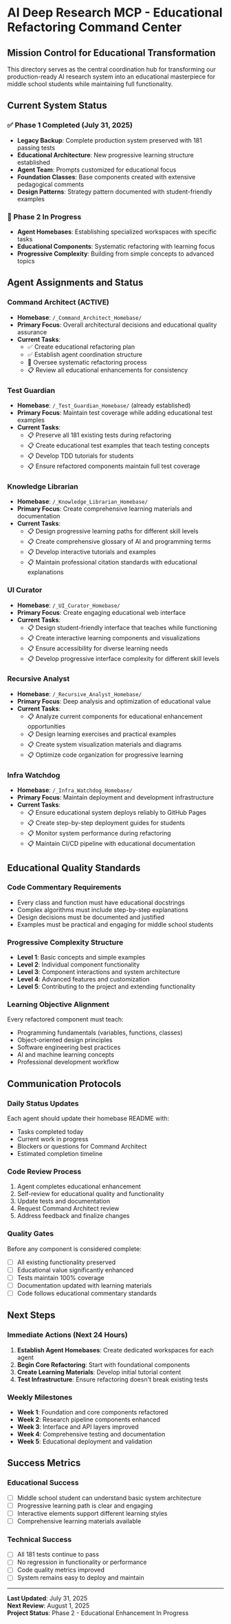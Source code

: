 # AI Deep Research MCP - Educational Refactoring Command Center

## Mission Control for Educational Transformation

This directory serves as the central coordination hub for transforming our production-ready AI research system into an educational masterpiece for middle school students while maintaining full functionality.

## Current System Status 

### ✅ Phase 1 Completed (July 31, 2025)
- **Legacy Backup**: Complete production system preserved with 181 passing tests
- **Educational Architecture**: New progressive learning structure established
- **Agent Team**: Prompts customized for educational focus
- **Foundation Classes**: Base components created with extensive pedagogical comments
- **Design Patterns**: Strategy pattern documented with student-friendly examples

### 🔄 Phase 2 In Progress
- **Agent Homebases**: Establishing specialized workspaces with specific tasks
- **Educational Components**: Systematic refactoring with learning focus
- **Progressive Complexity**: Building from simple concepts to advanced topics

## Agent Assignments and Status

### Command Architect (ACTIVE)
- **Homebase**: `/_Command_Architect_Homebase/`
- **Primary Focus**: Overall architectural decisions and educational quality assurance
- **Current Tasks**: 
  - ✅ Create educational refactoring plan
  - ✅ Establish agent coordination structure
  - 🔄 Oversee systematic refactoring process
  - 📋 Review all educational enhancements for consistency

### Test Guardian 
- **Homebase**: `/_Test_Guardian_Homebase/` (already established)
- **Primary Focus**: Maintain test coverage while adding educational test examples
- **Current Tasks**:
  - 📋 Preserve all 181 existing tests during refactoring
  - 📋 Create educational test examples that teach testing concepts
  - 📋 Develop TDD tutorials for students
  - 📋 Ensure refactored components maintain full test coverage

### Knowledge Librarian
- **Homebase**: `/_Knowledge_Librarian_Homebase/`
- **Primary Focus**: Create comprehensive learning materials and documentation
- **Current Tasks**:
  - 📋 Design progressive learning paths for different skill levels
  - 📋 Create comprehensive glossary of AI and programming terms
  - 📋 Develop interactive tutorials and examples
  - 📋 Maintain professional citation standards with educational explanations

### UI Curator  
- **Homebase**: `/_UI_Curator_Homebase/`
- **Primary Focus**: Create engaging educational web interface
- **Current Tasks**:
  - 📋 Design student-friendly interface that teaches while functioning
  - 📋 Create interactive learning components and visualizations
  - 📋 Ensure accessibility for diverse learning needs
  - 📋 Develop progressive interface complexity for different skill levels

### Recursive Analyst
- **Homebase**: `/_Recursive_Analyst_Homebase/`
- **Primary Focus**: Deep analysis and optimization of educational value
- **Current Tasks**:
  - 📋 Analyze current components for educational enhancement opportunities
  - 📋 Design learning exercises and practical examples
  - 📋 Create system visualization materials and diagrams
  - 📋 Optimize code organization for progressive learning

### Infra Watchdog
- **Homebase**: `/_Infra_Watchdog_Homebase/`
- **Primary Focus**: Maintain deployment and development infrastructure
- **Current Tasks**:
  - 📋 Ensure educational system deploys reliably to GitHub Pages
  - 📋 Create step-by-step deployment guides for students
  - 📋 Monitor system performance during refactoring
  - 📋 Maintain CI/CD pipeline with educational documentation

## Educational Quality Standards

### Code Commentary Requirements
- Every class and function must have educational docstrings
- Complex algorithms must include step-by-step explanations
- Design decisions must be documented and justified
- Examples must be practical and engaging for middle school students

### Progressive Complexity Structure
- **Level 1**: Basic concepts and simple examples
- **Level 2**: Individual component functionality
- **Level 3**: Component interactions and system architecture
- **Level 4**: Advanced features and customization
- **Level 5**: Contributing to the project and extending functionality

### Learning Objective Alignment
Every refactored component must teach:
- Programming fundamentals (variables, functions, classes)
- Object-oriented design principles
- Software engineering best practices
- AI and machine learning concepts
- Professional development workflow

## Communication Protocols

### Daily Status Updates
Each agent should update their homebase README with:
- Tasks completed today
- Current work in progress  
- Blockers or questions for Command Architect
- Estimated completion timeline

### Code Review Process
1. Agent completes educational enhancement
2. Self-review for educational quality and functionality
3. Update tests and documentation
4. Request Command Architect review
5. Address feedback and finalize changes

### Quality Gates
Before any component is considered complete:
- [ ] All existing functionality preserved
- [ ] Educational value significantly enhanced
- [ ] Tests maintain 100% coverage
- [ ] Documentation updated with learning materials
- [ ] Code follows educational commentary standards

## Next Steps

### Immediate Actions (Next 24 Hours)
1. **Establish Agent Homebases**: Create dedicated workspaces for each agent
2. **Begin Core Refactoring**: Start with foundational components
3. **Create Learning Materials**: Develop initial tutorial content
4. **Test Infrastructure**: Ensure refactoring doesn't break existing tests

### Weekly Milestones
- **Week 1**: Foundation and core components refactored
- **Week 2**: Research pipeline components enhanced
- **Week 3**: Interface and API layers improved
- **Week 4**: Comprehensive testing and documentation
- **Week 5**: Educational deployment and validation

## Success Metrics

### Educational Success
- [ ] Middle school student can understand basic system architecture
- [ ] Progressive learning path is clear and engaging
- [ ] Interactive elements support different learning styles
- [ ] Comprehensive learning materials available

### Technical Success
- [ ] All 181 tests continue to pass
- [ ] No regression in functionality or performance
- [ ] Code quality metrics improved
- [ ] System remains easy to deploy and maintain

---

**Last Updated**: July 31, 2025  
**Next Review**: August 1, 2025  
**Project Status**: Phase 2 - Educational Enhancement In Progress
